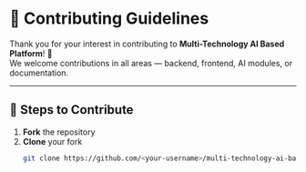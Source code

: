 # 🤝 Contributing Guidelines

Thank you for your interest in contributing to **Multi-Technology AI Based Platform**! 🚀  
We welcome contributions in all areas — backend, frontend, AI modules, or documentation.

---

## 📝 Steps to Contribute
1. **Fork** the repository  
2. **Clone** your fork  
   ```bash
   git clone https://github.com/<your-username>/multi-technology-ai-based.git
